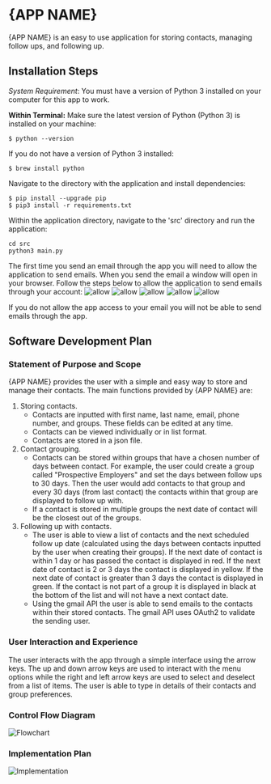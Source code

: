 # {APP NAME}

{APP NAME} is an easy to use application for storing contacts, managing follow ups, and following up.

## Installation Steps
_System Requirement_: You must have a version of Python 3 installed on your computer for this app to work.

**Within Terminal:**
Make sure the latest version of Python (Python 3) is installed on your machine:
```
$ python --version
```
If you do not have a version of Python 3 installed:
```
$ brew install python
```

Navigate to the directory with the application and install dependencies:
```
$ pip install --upgrade pip
$ pip3 install -r requirements.txt
```
Within the application directory, navigate to the 'src' directory and run the application:
```
cd src
python3 main.py
```

The first time you send an email through the app you will need to allow the application to send emails.
When you send the email a window will open in your browser. Follow the steps below to allow the application to send emails through your account:
![allow](./docs/one.png)
![allow](./docs/two.png)
![allow](./docs/three.png)
![allow](./docs/four.png)
![allow](./docs/five.png)

If you do not allow the app access to your email you will not be able to send emails through the app.

## Software Development Plan

### Statement of Purpose and Scope
{APP NAME} provides the user with a simple and easy way to store and manage their contacts. The main functions provided by {APP NAME} are:
1. Storing contacts.
    - Contacts are inputted with first name, last name, email, phone number, and groups. These fields can be edited at any time.
    - Contacts can be viewed individually or in list format.
    - Contacts are stored in a json file.  
2. Contact grouping.
    - Contacts can be stored within groups that have a chosen number of days between contact. For example, the user could create a group called "Prospective Employers" and set the days between follow ups to 30 days. Then the user would add contacts to that group and every 30 days (from last contact) the contacts within that group are displayed to follow up with.
    - If a contact is stored in multiple groups the next date of contact will be the closest out of the groups.
3. Following up with contacts.
    - The user is able to view a list of contacts and the next scheduled follow up date (calculated using the days between contacts inputted by the user when creating their groups). If the next date of contact is within 1 day or has passed the contact is displayed in red. If the next date of contact is 2 or 3 days the contact is displayed in yellow. If the next date of contact is greater than 3 days the contact is displayed in green. If the contact is not part of a group it is displayed in black at the bottom of the list and will not have a next contact date.
    - Using the gmail API the user is able to send emails to the contacts within their stored contacts. The gmail API uses OAuth2 to validate the sending user.


### User Interaction and Experience
The user interacts with the app through a simple interface using the arrow keys. The up and down arrow keys are used to interact with the menu options while the right and left arrow keys are used to select and deselect from a list of items. The user is able to type in details of their contacts and group preferences.

### Control Flow Diagram

![Flowchart](./docs/flowchart.jpg)


### Implementation Plan

![Implementation](./docs/implementation.jpg)
